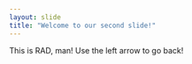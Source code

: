 ```yaml
---
layout: slide
title: "Welcome to our second slide!"
---
```

This is RAD, man!
Use the left arrow to go back!
